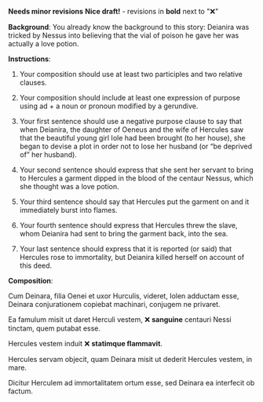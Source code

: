 **Needs minor revisions**
**Nice draft!** - revisions in **bold** next to "❌"

**Background**: 
You already know the background to this story: Deianira was tricked by Nessus into believing that the vial of poison he gave her was actually a love potion.

**Instructions**:
1. Your composition should use at least two participles and two relative clauses.

2. Your composition should include at least one expression of purpose using ad + a noun or pronoun modified by a gerundive.

4. Your first sentence should use a negative purpose clause to say that when Deianira, the daughter of Oeneus and the wife of Hercules saw that the beautiful young girl Iole had been brought (to her house), she began to devise a plot in order not to lose her husband (or “be deprived of” her husband).

5. Your second sentence should express that she sent her servant to bring to Hercules a garment dipped in the blood of the centaur Nessus, which she thought was a love potion.

6. Your third sentence should say that Hercules put the garment on and it immediately burst into flames.

7. Your fourth sentence should express that Hercules threw the slave, whom Deianira had sent to bring the garment back, into the sea.

8. Your last sentence should express that it is reported (or said) that Hercules rose to immortality, but Deianira killed herself on account of this deed.

**Composition**:

Cum Deinara, filia Oenei et uxor Hurculis, videret, Iolen adductam esse, Deinara conjurationem copiebat machinari, conjugem ne privaret.

Ea famulum misit ut daret Herculi vestem, ❌ **sanguine** centauri Nessi tinctam, quem putabat esse.

Hercules vestem induit ❌ **statimque flammavit**.

Hercules servam objecit, quam Deinara misit ut dederit Hercules vestem, in mare.

Dicitur Herculem ad immortalitatem ortum esse, sed Deinara ea interfecit ob factum.

